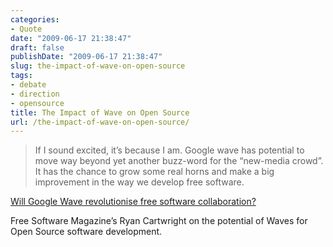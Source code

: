 ```yaml
---
categories:
- Quote
date: "2009-06-17 21:38:47"
draft: false
publishDate: "2009-06-17 21:38:47"
slug: the-impact-of-wave-on-open-source
tags:
- debate
- direction
- opensource
title: The Impact of Wave on Open Source
url: /the-impact-of-wave-on-open-source/
---
```

> If I sound excited, it’s because I am. Google wave has potential to
> move way beyond yet another buzz-word for the “new-media crowd”. It
> has the chance to grow some real horns and make a big improvement in
> the way we develop free software.

[Will Google Wave revolutionise free software
collaboration?](http://www.freesoftwaremagazine.com/columns/will_google_wave_revolutionise_free_software_collaboration)

Free Software Magazine’s Ryan Cartwright on the potential of Waves for
Open Source software development.